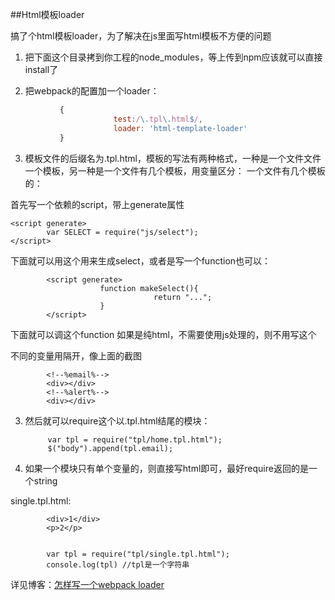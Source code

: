 ##Html模板loader

搞了个html模板loader，为了解决在js里面写html模板不方便的问题

1. 把下面这个目录拷到你工程的node_modules，等上传到npm应该就可以直接install了

2. 把webpack的配置加一个loader：
 ```javascript
            {
                        test:/\.tpl\.html$/,
                        loader: 'html-template-loader'
            }
```

3. 模板文件的后缀名为.tpl.html，模板的写法有两种格式，一种是一个文件文件一个模板，另一种是一个文件有几个模板，用变量区分：
一个文件有几个模板的：

首先写一个依赖的script，带上generate属性

```
<script generate>
        var SELECT = require("js/select");
</script>
```

下面就可以用这个用来生成select，或者是写一个function也可以：

            <script generate>
                        function makeSelect(){
                                    return "...";
                        }    
            </script>

下面就可以调这个function
如果是纯html，不需要使用js处理的，则不用写这个<script generate>

在用的时候就写一个<script>标签，别带generate，

<script>select.makSelect()</script>


不同的变量用<!--%变量名%-->隔开，像上面的截图

            <!--%email%-->
            <div></div>
            <!--%alert%-->
            <div></div>

3. 然后就可以require这个以.tpl.html结尾的模块：

            var tpl = require("tpl/home.tpl.html");
            $("body").append(tpl.email);

4. 如果一个模块只有单个变量的，则直接写html即可，最好require返回的是一个string

single.tpl.html:

            <div>1</div>
            <p>2</p>

            
            var tpl = require("tpl/single.tpl.html");
            console.log(tpl) //tpl是一个字符串

详见博客：[怎样写一个webpack loader](http://yincheng.site/webpack-loader)
